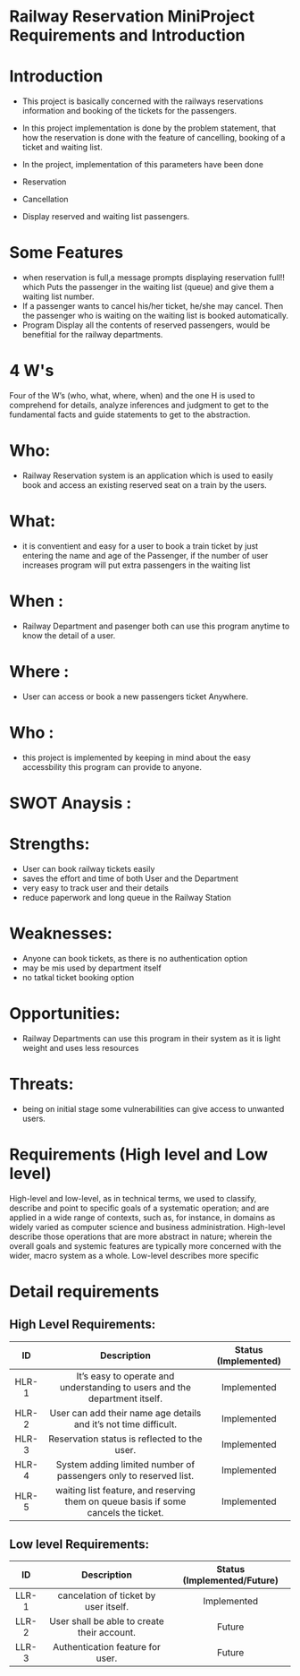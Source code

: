 # Railway Reservation MiniProject Requirements and Introduction

# Introduction
* This project is basically concerned with the railways reservations information and booking of the tickets for the passengers.

* In this project implementation is done by the problem statement, that how the reservation is done with the feature of cancelling, booking of a ticket and waiting list.

* In the project, implementation of this parameters have been done
* Reservation
* Cancellation
* Display reserved and waiting list passengers.

# Some Features
* when reservation is full,a message prompts displaying reservation full!! which Puts the passenger in the waiting list (queue) and give them a waiting list number.
* If a passenger wants to cancel his/her ticket, he/she may cancel. Then the passenger who is waiting on the waiting list is booked automatically.
* Program Display all the contents of reserved passengers, would be benefitial for the railway departments.

# 4 W's
Four of the W’s (who, what, where, when) and the one H is used to comprehend for details, analyze inferences and judgment to get to the fundamental facts and guide statements to get to the abstraction.
# Who:
* Railway Reservation system is an application which is used to easily book and access an existing reserved seat on a train by the users.
# What:
* it is conventient and easy for a user to book a train ticket by just entering the name and age of the Passenger, if the number of user increases program will put extra passengers in the waiting list
# When :
* Railway Department and pasenger both can use this program anytime to know the detail of a user.
# Where :
* User can access or book a new passengers ticket Anywhere.
# Who :
*  this project is implemented by keeping in mind about the easy accessbility this program can provide to anyone.


# SWOT Anaysis :

# Strengths:
* User can book railway tickets easily
* saves the effort and time of both User and the Department
* very easy to track user and their details
* reduce paperwork and long queue in the Railway Station


# Weaknesses:
* Anyone can book tickets, as there is no authentication option 
* may be mis used by department itself
* no tatkal ticket booking option


# Opportunities:
* Railway Departments can use this program in their system as it is light weight and uses less resources


# Threats:
* being on initial stage some vulnerabilities can give access to unwanted users.

# Requirements (High level and Low level)
High-level and low-level, as in  technical terms, we used to classify, describe and point to specific goals of a systematic operation; and are applied in a wide range of contexts, such as, for instance, in domains as widely varied as computer science and business administration. High-level describe those operations that are more abstract in nature; wherein the overall goals and systemic features are typically more concerned with the wider, macro system as a whole. Low-level describes more specific

# Detail requirements
## High Level Requirements:

| ID | Description | Status (Implemented)
|:---:|:---:|:---:|
|HLR-1| It’s easy to operate and understanding to users and the department itself. |Implemented|
|HLR-2| User can add their name age details and it’s not time difficult. |Implemented|
|HLR-3| Reservation status is reflected to the user. |Implemented|
|HLR-4| System adding limited number of passengers only to reserved list. |Implemented|
|HLR-5|  waiting list feature, and reserving them on queue basis if some cancels the ticket. |Implemented|



##  Low level Requirements:

| ID | Description | Status (Implemented/Future)
|:---:|:---:|:---:|
|LLR-1| cancelation of ticket by user itself. |Implemented|
|LLR-2| User shall be able to create their account. |Future|
|LLR-3| Authentication feature for user. |Future|
